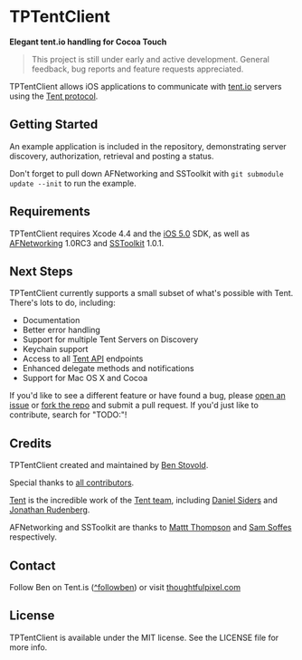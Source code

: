 # TPTentClient
**Elegant tent.io handling for Cocoa Touch**

> This project is still under early and active development.
> General feedback, bug reports and feature requests appreciated.

TPTentClient allows iOS applications to communicate with [tent.io](https://tent.io) servers using the [Tent protocol](https://tent.io/docs).

## Getting Started

An example application is included in the repository, demonstrating server discovery, authorization, retrieval and posting a status. 

Don't forget to pull down AFNetworking and SSToolkit with `git submodule update --init` to run the example.

## Requirements

TPTentClient requires Xcode 4.4 and the [iOS 5.0](http://developer.apple.com/library/ios/#releasenotes/General/WhatsNewIniPhoneOS/Articles/iOS5.html) SDK, as well as [AFNetworking](https://github.com/afnetworking/afnetworking) 1.0RC3 and [SSToolkit](https://github.com/samsoffes/sstoolkit) 1.0.1.

## Next Steps

TPTentClient currently supports a small subset of what's possible with Tent. There's lots to do, including:

- Documentation
- Better error handling
- Support for multiple Tent Servers on Discovery
- Keychain support
- Access to all [Tent API](https://tent.io/docs) endpoints
- Enhanced delegate methods and notifications
- Support for Mac OS X and Cocoa

If you'd like to see a different feature or have found a bug, please [open an issue](https://github.com/followben/TPTentClient/issues) or [fork the repo](https://github.com/followben/TPTentClient/fork_select) and submit a pull request. If you'd just like to contribute, search for "TODO:"!

## Credits

TPTentClient created and maintained by [Ben Stovold](https://github.com/followben).

Special thanks to [all contributors](https://github.com/followben/TPTentClient/graphs/contributors). 

[Tent](https://github.com/tent) is the incredible work of the [Tent team](https://github.com/tent?tab=members), including [Daniel Siders](https://github.com/danielsiders) and [Jonathan Rudenberg](https://github.com/titanous).

AFNetworking and SSToolkit are thanks to [Mattt Thompson](http://github.com/mattt) and [Sam Soffes](https://github.com/samsoffes) respectively.

## Contact

Follow Ben on Tent.is ([^followben](https://followben.tent.is)) or visit [thoughtfulpixel.com](http://thoughtfulpixel.com)

## License

TPTentClient is available under the MIT license. See the LICENSE file for more info.